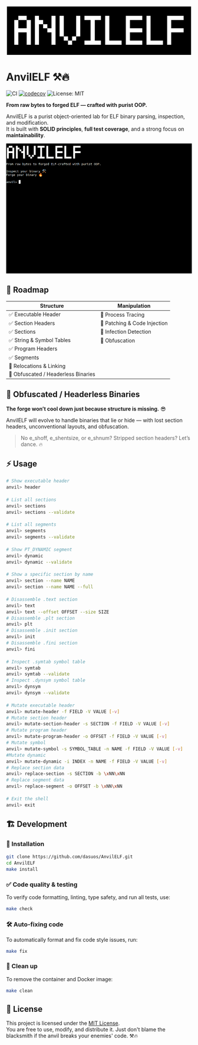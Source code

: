 <p align="center">
  <img src="https://raw.githubusercontent.com/ForgeBYTES/AnvilELF/main/media/logo.png" alt="AnvilELF Banner" width="500"/>
</p>

# AnvilELF ⚒️🔥

![CI](https://github.com/ForgeBYTES/AnvilELF/actions/workflows/ci.yml/badge.svg)
[![codecov](https://codecov.io/gh/ForgeBYTES/AnvilELF/graph/badge.svg?token=YWAJ3AXIBK)](https://codecov.io/gh/ForgeBYTES/AnvilELF)
![License: MIT](https://img.shields.io/badge/License-MIT-black.svg)

**From raw bytes to forged ELF — crafted with purist OOP.**

AnvilELF is a purist object-oriented lab for ELF binary parsing, inspection, and modification.  
It is built with **SOLID principles**, **full test coverage**, and a strong focus on **maintainability**.

![AnvilELF CLI in action](media/cli_preview.gif)

## 🚀 Roadmap

| **Structure**                       | **Manipulation**             |
|-------------------------------------|------------------------------|
| ✅ Executable Header                 | 🔄 Process Tracing           |
| ✅ Section Headers                   | 🔄 Patching & Code Injection |
| ✅ Sections                          | 🔄 Infection Detection       |
| ✅ String & Symbol Tables            | 🔄 Obfuscation               |
| ✅ Program Headers                   |                              |
| ✅ Segments                          |                              |
| 🔄 Relocations & Linking            |                              |
| 🧠 Obfuscated / Headerless Binaries |                              |

## 🧠 Obfuscated / Headerless Binaries
**The forge won’t cool down just because structure is missing.** 😎

AnvilELF will evolve to handle binaries that lie or hide — with lost section headers, unconventional layouts, and obfuscation.

> No e_shoff, e_shentsize, or e_shnum? Stripped section headers? Let’s dance. 🔥

## ⚡ Usage

```sh
# Show executable header
anvil> header

# List all sections
anvil> sections
anvil> sections --validate

# List all segments
anvil> segments
anvil> segments --validate

# Show PT_DYNAMIC segment
anvil> dynamic
anvil> dynamic --validate

# Show a specific section by name
anvil> section --name NAME
anvil> section --name NAME --full

# Disassemble .text section
anvil> text
anvil> text --offset OFFSET --size SIZE
# Disassemble .plt section
anvil> plt
# Disassemble .init section
anvil> init
# Disassemble .fini section
anvil> fini

# Inspect .symtab symbol table
anvil> symtab
anvil> symtab --validate
# Inspect .dynsym symbol table
anvil> dynsym
anvil> dynsym --validate

# Mutate executable header
anvil> mutate-header -f FIELD -V VALUE [-v]
# Mutate section header 
anvil> mutate-section-header -s SECTION -f FIELD -V VALUE [-v]
# Mutate program header
anvil> mutate-program-header -o OFFSET -f FIELD -V VALUE [-v]
# Mutate symbol
anvil> mutate-symbol -s SYMBOL_TABLE -n NAME -f FIELD -V VALUE [-v]
#Mutate dynamic
anvil> mutate-dynamic -i INDEX -n NAME -f FIELD -V VALUE [-v]
# Replace section data
anvil> replace-section -s SECTION -b \xNN\xNN
# Replace segment data
anvil> replace-segment -o OFFSET -b \xNN\xNN

# Exit the shell
anvil> exit
```

## 🏗 Development

### 🐍 Installation 
```sh
git clone https://github.com/dasuos/AnvilELF.git
cd AnvilELF
make install
```

### ✅ Code quality & testing 
To verify code formatting, linting, type safety, and run all tests, use:
```sh
make check
```

### 🛠️ Auto-fixing code 
To automatically format and fix code style issues, run:
```sh
make fix
```

### 🧹 Clean up 
To remove the container and Docker image:
```sh
make clean
```

## 📝 License

This project is licensed under the [MIT License](./LICENSE).  
You are free to use, modify, and distribute it. Just don't blame the blacksmith if the anvil breaks your enemies' code. ⚒️🔥

